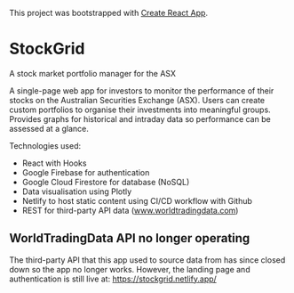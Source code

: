 This project was bootstrapped with [Create React App](https://github.com/facebook/create-react-app).

# StockGrid

A stock market portfolio manager for the ASX

A single-page web app for investors to monitor the performance of their stocks on the Australian Securities Exchange (ASX). Users can create custom portfolios to organise their investments into meaningful groups. Provides graphs for historical and intraday data so performance can be assessed at a glance.

Technologies used:

- React with Hooks
- Google Firebase for authentication
- Google Cloud Firestore for database (NoSQL)
- Data visualisation using Plotly
- Netlify to host static content using CI/CD workflow with Github
- REST for third-party API data (www.worldtradingdata.com)

## WorldTradingData API no longer operating

The third-party API that this app used to source data from has since closed down so the app no longer works. However, the landing page and authentication is still live at: https://stockgrid.netlify.app/
